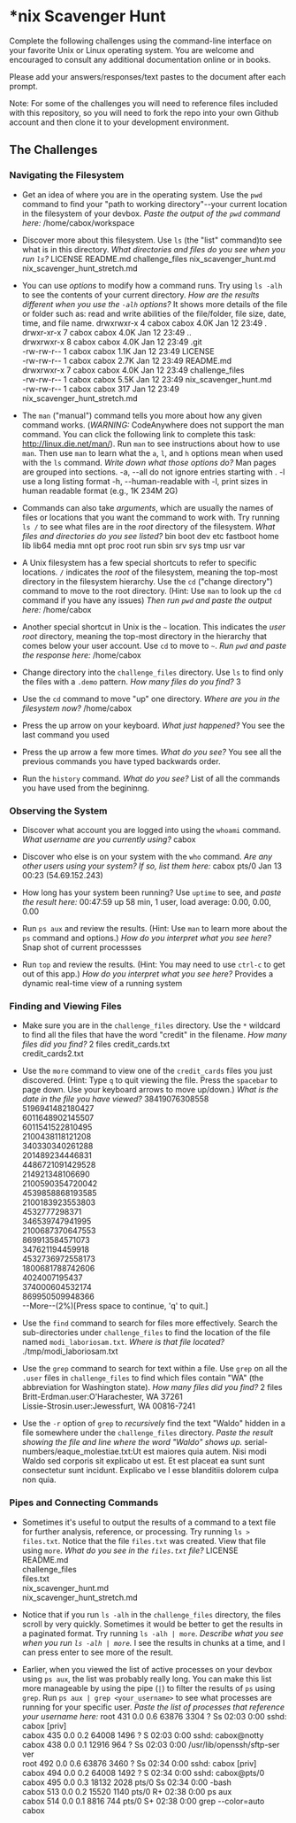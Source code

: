 # *nix Scavenger Hunt

Complete the following challenges using the command-line interface on your favorite
Unix or Linux operating system. You are welcome and encouraged to consult any
additional documentation online or in books.

Please add your answers/responses/text pastes to the document after each prompt.

Note: For some of the challenges you will need to reference files included with
this repository, so you will need to fork the repo into your own Github account
and then clone it to your development environment.

## The Challenges

### Navigating the Filesystem

* Get an idea of where you are in the operating system. Use the `pwd` command to find your "path to working directory"--your current location in the filesystem of your devbox. *Paste the output of the `pwd` command here:* 
/home/cabox/workspace       

* Discover more about this filesystem. Use `ls` (the "list" command)to see what is in this directory. *What directories and files do you see when you run `ls`?* 
LICENSE  README.md  challenge_files  nix_scavenger_hunt.md  nix_scavenger_hunt_stretch.md     

* You can use *options* to modify how a command runs. Try using `ls -alh` to see the contents of your current directory. *How are the results different when you use the `-alh` options?* It shows more details of the file or folder such as: read and write abilities of the file/folder, file size, date, time, and file name.
drwxrwxr-x 4 cabox cabox 4.0K Jan 12 23:49 .                                                                       
drwxr-xr-x 7 cabox cabox 4.0K Jan 12 23:49 ..                                                                      
drwxrwxr-x 8 cabox cabox 4.0K Jan 12 23:49 .git                                                                    
-rw-rw-r-- 1 cabox cabox 1.1K Jan 12 23:49 LICENSE                                                                 
-rw-rw-r-- 1 cabox cabox 2.7K Jan 12 23:49 README.md                                                               
drwxrwxr-x 7 cabox cabox 4.0K Jan 12 23:49 challenge_files                                                         
-rw-rw-r-- 1 cabox cabox 5.5K Jan 12 23:49 nix_scavenger_hunt.md                                                   
-rw-rw-r-- 1 cabox cabox  317 Jan 12 23:49 nix_scavenger_hunt_stretch.md  

* The `man` ("manual") command tells you more about how any given command works. (*WARNING:* CodeAnywhere does not support the man command. You can click the following link to complete this task: http://linux.die.net/man/). Run `man` to see instructions about how to use `man`. Then use `man` to learn what the `a`, `l`, and `h` options mean when used with the `ls` command. *Write down what those options do?*
Man pages are grouped into sections.
-a, --all
do not ignore entries starting with .
-l
use a long listing format
-h, --human-readable
with -l, print sizes in human readable format (e.g., 1K 234M 2G)

* Commands can also take *arguments*, which are usually the names of files or locations that you want the command to work with. Try running `ls /` to see what files are in the *root* directory of the filesystem. *What files and directories do you see listed?*
bin  boot  dev  etc  fastboot  home  lib  lib64  media  mnt  opt  proc  root  run  sbin  srv  sys  tmp  usr  var   

* A Unix filesystem has a few special shortcuts to refer to specific locations. `/` indicates the *root* of the filesystem, meaning the top-most directory in the filesystem hierarchy. Use the `cd` ("change directory") command to move to the root directory. (Hint: Use `man` to look up the `cd` command if you have any issues) *Then run `pwd` and paste the output here:*
/home/cabox    

* Another special shortcut in Unix is the `~` location. This indicates the *user root* directory, meaning the top-most directory in the hierarchy that comes below your user account. Use `cd` to move to `~`. *Run `pwd` and paste the response here:*
/home/cabox

* Change directory into the `challenge_files` directory. Use `ls` to find only the files with a `.demo` pattern. *How many files do you find?*
3

* Use the `cd` command to move "up" one directory. *Where are you in the filesystem now?*
/home/cabox 

* Press the up arrow on your keyboard. *What just happened?* 
You see the last command you used

* Press the up arrow a few more times. *What do you see?* 
You see all the previous commands you have typed backwards order.

* Run the `history` command. *What do you see?*
List of all the commands you have used from the begininng. 

### Observing the System

* Discover what account you are logged into using the `whoami` command. *What username are you currently using?*
cabox

* Discover who else is on your system with the `who` command. *Are any other users using your system? If so, list them here:*
cabox    pts/0        Jan 13 00:23 (54.69.152.243) 

* How long has your system been running? Use `uptime` to see, and *paste the result here:*
 00:47:59 up 58 min,  1 user,  load average: 0.00, 0.00, 0.00 
 
* Run `ps aux` and review the results. (Hint: Use `man` to learn more about the `ps` command and options.) *How do you interpret what you see here?* 
Snap shot of current processses 

* Run `top` and review the results. (Hint: You may need to use `ctrl-c` to get out of this app.) *How do you interpret what you see here?*
Provides a dynamic real-time view of a running system

### Finding and Viewing Files

* Make sure you are in the `challenge_files` directory. Use the `*` wildcard to find all the files that have the word "credit" in the filename. *How many files did you find?*
2 files
credit_cards.txt                                                                          
credit_cards2.txt  


* Use the `more` command to view one of the `credit_cards` files you just discovered. (Hint: Type `q` to quit viewing the file. Press the `spacebar` to page down. Use your keyboard arrows to move up/down.) *What is the date in the file you have viewed?*
38419076308558                                                                            
5196941482180427                                                                          
6011648902145507                                                                          
6011541522810495                                                                          
2100438118121208                                                                          
340330340261288                                                                           
201489234446831                                                                           
4486721091429528                                                                          
214921348106690                                                                           
2100590354720042                                                                          
4539858868193585                                                                          
2100183923553803                                                                          
4532777298371                                                                             
346539747941995                                                                           
2100687370647553                                                                          
869913584571073                                                                           
347621194459918                                                                           
4532736972558173                                                                          
1800681788742606                                                                          
4024007195437                                                                             
374000604532174                                                                           
869950509948366                                                                           
--More--(2%)[Press space to continue, 'q' to quit.]  


* Use the `find` command to search for files more effectively. Search the sub-directories under `challenge_files` to find the location of the file named `modi_laboriosam.txt`. *Where is that file located?*
./tmp/modi_laboriosam.txt 

* Use the `grep` command to search for text within a file. Use `grep` on all the `.user` files in `challenge_files` to find which files contain "WA" (the abbreviation for Washington state). *How many files did you find?*
2 files
Britt-Erdman.user:O'Harachester, WA 37261                                                 
Lissie-Strosin.user:Jewessfurt, WA 00816-7241    


* Use the `-r` option of `grep` to *recursively* find the text "Waldo" hidden in a file somewhere under the `challenge_files` directory. *Paste the result showing the file and line where the word "Waldo" shows up.*
serial-numbers/eaque_molestiae.txt:Ut est maiores quia autem. Nisi modi Waldo sed corporis
 sit explicabo ut est. Et est placeat ea sunt sunt consectetur sunt incidunt. Explicabo ve
l esse blanditiis dolorem culpa non quia.                 

### Pipes and Connecting Commands

* Sometimes it's useful to output the results of a command to a text file for further analysis, reference, or processing. Try running `ls > files.txt`. Notice that the file `files.txt` was created. View that file using `more`. *What do you see in the `files.txt` file?*
LICENSE                                                                                   
README.md                                                                                 
challenge_files                                                                           
files.txt                                                                                 
nix_scavenger_hunt.md                                                                     
nix_scavenger_hunt_stretch.md 


* Notice that if you run `ls -alh` in the `challenge_files` directory, the files scroll by very quickly. Sometimes it would be better to get the results in a paginated format. Try running `ls -alh | more`. *Describe what you see when you run `ls -alh | more`.*
I see the results in chunks at a time, and I can press enter to see more of the result.


* Earlier, when you viewed the list of active processes on your devbox using `ps aux`, the list was probably really long. You can make this list more manageable by using the pipe (`|`) to filter the results of `ps` using `grep`. Run `ps aux | grep <your_username>` to see what processes are running for your specific user. *Paste the list of processes that reference your username here:*
root       431  0.0  0.6  63876  3304 ?        Ss   02:03   0:00 sshd: cabox [priv]       
cabox      435  0.0  0.2  64008  1496 ?        S    02:03   0:00 sshd: cabox@notty        
cabox      438  0.0  0.1  12916   964 ?        Ss   02:03   0:00 /usr/lib/openssh/sftp-ser
ver                                                                                       
root       492  0.0  0.6  63876  3460 ?        Ss   02:34   0:00 sshd: cabox [priv]       
cabox      494  0.0  0.2  64008  1492 ?        S    02:34   0:00 sshd: cabox@pts/0        
cabox      495  0.0  0.3  18132  2028 pts/0    Ss   02:34   0:00 -bash                    
cabox      513  0.0  0.2  15520  1140 pts/0    R+   02:38   0:00 ps aux                   
cabox      514  0.0  0.1   8816   744 pts/0    S+   02:38   0:00 grep --color=auto cabox
